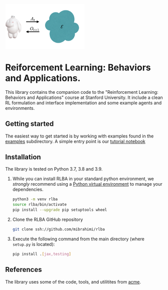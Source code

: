 <img src="docs/imgs/RLProblem.png" width="50%">

# Reiforcement Learning: Behaviors and Applications.

This library contains the companion code to the "Reinforcement Learning: Behaviors and Applications" course at Stanford University. It include a clean RL formulation and interface implementation and some example agents and environments.

## Getting started

The easiest way to get started is by working with examples found in the
[examples] subdirectory. A simple entry point is our [tutorial
notebook][Tutorial]

[examples]: examples/
[tutorial]: https://github.com/mibrahimi/rlba/blob/main/examples/tutorial.ipynb

## Installation

The library is tested on Python 3.7, 3.8 and 3.9.

1.  While you can install RLBA in your standard python environment, we
    *strongly* recommend using a
    [Python virtual environment](https://docs.python.org/3/tutorial/venv.html)
    to manage your dependencies.

    ```bash
    python3 -m venv rlba
    source rlba/bin/activate
    pip install --upgrade pip setuptools wheel
    ```

1.  Clone the RLBA GitHub repository

    ```bash
    git clone ssh://github.com/mibrahimi/rlba
    ```

2.  Execute the following command from the main directory
    (where `setup.py` is located):

    ```bash
    pip install .[jax,testing]
    ```

## References

The library uses some of the code, tools, and utilitites from [acme].

[acme]: https://github.com/deepmind/acme
